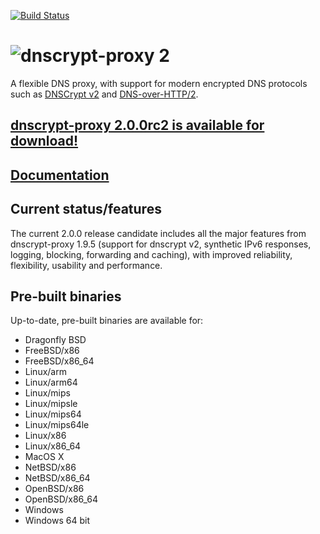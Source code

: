 [![Build Status](https://travis-ci.org/jedisct1/dnscrypt-proxy.svg?branch=master)](https://travis-ci.org/jedisct1/dnscrypt-proxy?branch=master)

# ![dnscrypt-proxy 2](https://raw.github.com/jedisct1/dnscrypt-proxy/master/logo.png?2)

A flexible DNS proxy, with support for modern encrypted DNS protocols such as [DNSCrypt v2](https://github.com/DNSCrypt/dnscrypt-protocol/blob/master/DNSCRYPT-V2-PROTOCOL.txt) and [DNS-over-HTTP/2](https://datatracker.ietf.org/wg/doh/about/).

## [dnscrypt-proxy 2.0.0rc2 is available for download!](https://github.com/jedisct1/dnscrypt-proxy/releases/latest)

## [Documentation](https://github.com/jedisct1/dnscrypt-proxy/wiki/)

## Current status/features

The current 2.0.0 release candidate includes all the major features from dnscrypt-proxy 1.9.5 (support for dnscrypt v2, synthetic IPv6 responses, logging, blocking, forwarding and caching), with improved reliability, flexibility, usability and performance.

## Pre-built binaries

Up-to-date, pre-built binaries are available for:

* Dragonfly BSD
* FreeBSD/x86
* FreeBSD/x86_64
* Linux/arm
* Linux/arm64
* Linux/mips
* Linux/mipsle
* Linux/mips64
* Linux/mips64le
* Linux/x86
* Linux/x86_64
* MacOS X
* NetBSD/x86
* NetBSD/x86_64
* OpenBSD/x86
* OpenBSD/x86_64
* Windows
* Windows 64 bit

